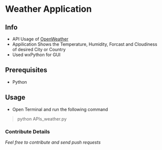 # Weather Application
## Info
* API Usage of [OpenWeather](https://openweathermap.org)
* Appilication Shows the Temperature, Humidity, Forcast and Cloudiness of desired City or Country
* Used wxPython for GUI

## Prerequisites 
* Python

## Usage
* Open Terminal and run the following command
> python APIs_weather.py

### Contribute Details
_Feel free to contribute and send push requests_
